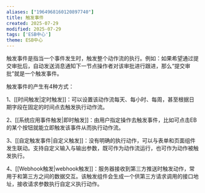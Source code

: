 ```yaml
---
aliases: ["1964968160120897740"]
title: 触发事件
created: 2025-07-29
modified: 2025-07-29
tags: ['ESB中心']
theme: ESB中心
---
```


触发事件是指当一个事件发生时，触发整个动作流的执行。例如：如果希望通过提交审批后，自动发送消息通知下一节点操作者对该审批进行跟进，那么“提交审批”就是一个触发事件。

触发事件的产生有4种方式：

1、[[时间触发|定时触发]]：可以设置该动作流每天、每小时、每周，甚至根据日期字段在固定的时间点去触发执行动作流。

2、[[系统应用事件触发|即时触发]]：由用户指定操作去触发事件，比如可点击EB的某个按钮就能立即触发该事件从而执行动作流。

3、[[自定触发事件|自定义触发]]：没有明确的执行动作，可以与表单和页面组件发生联动。支持自定义输入与输出参数，既可作为动作流运行，也可作为动作被触发执行。

4、[[Webhook触发|webhook触发]]：服务器接收到第三方推送时触发动作，常用于和第三方之间的数据交互。该触发组件会生成一个供第三方请求调用的接口地址，接收请求参数执行自定义执行动作。